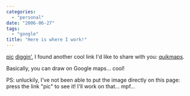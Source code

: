 ```yaml
---
categories:
  - "personal"
date: "2006-06-27"
tags:
  - "google"
title: "Here is where I work!"
---
```


[pic][1] [diggin'][2], I found another cool link I'd like to share with you:
[quikmaps][3].

Basically, you can draw on Google maps... cool!

PS: unluckily, I've not been able to put the image directly on this page: press
the link "pic" to see it! I'll work on that... mpf...

   [1]: http://quikmaps.com/show/1066 (pirelli labs)
   [2]: http://www.digg.com (digg)
   [3]: http://quikmaps.com (quickmaps)
